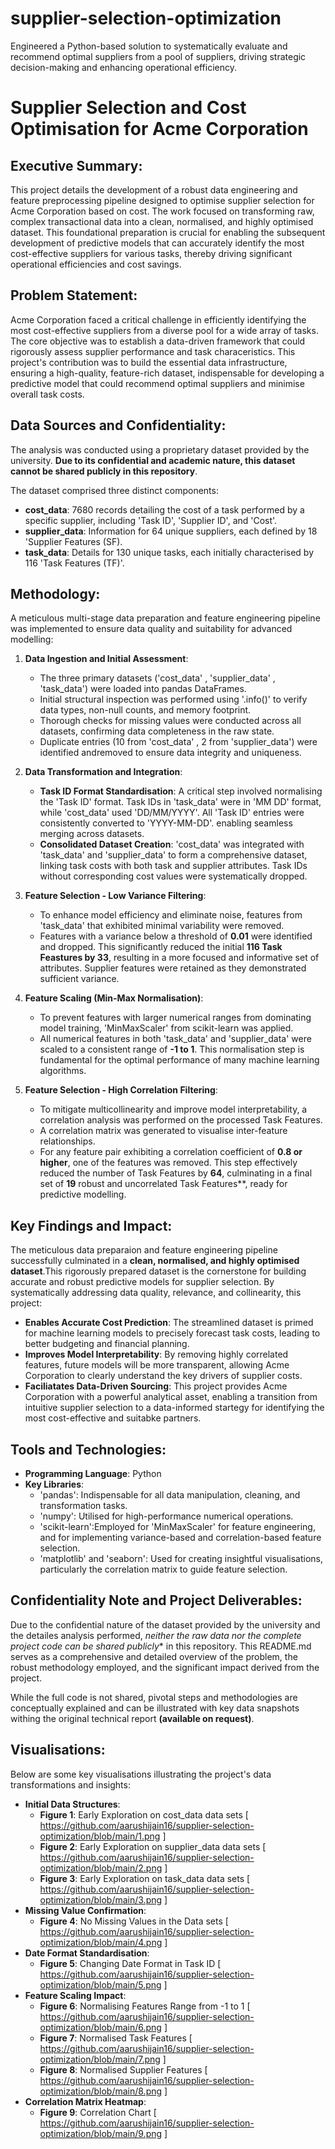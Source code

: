 # supplier-selection-optimization
Engineered a Python-based solution to systematically evaluate and recommend optimal suppliers from a pool of suppliers, driving strategic decision-making and enhancing operational efficiency.

# Supplier Selection and Cost Optimisation for Acme Corporation

## Executive Summary:
This project details the development of a robust data engineering and feature preprocessing pipeline designed to optimise supplier selection for Acme Corporation based on cost. The work focused on transforming raw, complex transactional data into a clean, normalised, and highly optimised dataset. This foundational preparation is crucial for enabling the subsequent development of predictive models that can accurately identify the most cost-effective suppliers for various tasks, thereby driving significant operational efficiencies and cost savings. 

## Problem Statement:
Acme Corporation faced a critical challenge in efficiently identifying the most cost-effective suppliers from a diverse pool for a wide array of tasks. The core objective was to establish a data-driven framework that could rigorously assess supplier performance and task characeristics. This project's contribution was to build the essential data infrastructure, ensuring a high-quality, feature-rich dataset, indispensable for developing a predictive model that could recommend optimal suppliers and minimise overall task costs. 

## Data Sources and Confidentiality:
The analysis was conducted using a proprietary dataset provided by the university. **Due to its confidential and academic nature, this dataset cannot be shared publicly in this repository**. 

The dataset comprised three distinct components:
* **cost_data**: 7680 records detailing the cost of a task performed by a specific supplier, including 'Task ID', 'Supplier ID', and 'Cost'.
* **supplier_data**: Information for 64 unique suppliers, each defined by 18 'Supplier Features (SF).
* **task_data**: Details for 130 unique tasks, each initially characterised by 116 'Task Features (TF)'.

## Methodology:
A meticulous multi-stage data preparation and feature engineering pipeline was implemented to ensure data quality and suitability for advanced modelling:
1. **Data Ingestion and Initial Assessment**:
   * The three primary datasets ('cost_data' , 'supplier_data' , 'task_data') were loaded into pandas DataFrames.
   * Initial structural inspection was performed using '.info()' to verify data types, non-null counts, and memory footprint.
   * Thorough checks for missing values were conducted across all datasets, confirming data completeness in the raw state.
   * Duplicate entries (10 from 'cost_data' , 2 from 'supplier_data') were identified andremoved to ensure data integrity and uniqueness.

2. **Data Transformation and Integration**:
   * **Task ID Format Standardisation**: A critical step involved normalising the 'Task ID' format. Task IDs in 'task_data' were in 'MM DD' format, while 'cost_data' used 'DD/MM/YYYY'. All 'Task ID' entries were consistently converted to 'YYYY-MM-DD'. enabling seamless merging across datasets.
   * **Consolidated Dataset Creation**: 'cost_data' was integrated with 'task_data' and 'supplier_data' to form a comprehensive dataset, linking task costs with both task and supplier attributes. Task IDs without corresponding cost values were systematically dropped.

3. **Feature Selection - Low Variance Filtering**:
   * To enhance model efficiency and eliminate noise, features from 'task_data' that exhibited minimal variability were removed.
   * Features with a variance below a threshold of **0.01** were identified and dropped. This significantly reduced the initial **116 Task Feastures by 33**, resulting in a more focused and informative set of attributes. Supplier features were retained as they demonstrated sufficient variance.

4. **Feature Scaling (Min-Max Normalisation)**:
   * To prevent features with larger numerical ranges from dominating model training, 'MinMaxScaler' from scikit-learn was applied.
   * All numerical features in both 'task_data' and 'supplier_data' were scaled to a consistent range of **-1 to 1**. This normalisation step is fundamental for the optimal performance of many machine learning algorithms.

5. **Feature Selection - High Correlation Filtering**:
   * To mitigate multicollinearity and improve model interpretability, a correlation analysis was performed on the processed Task Features.
   * A correlation matrix was generated to visualise inter-feature relationships.
   * For any feature pair exhibiting a correlation coefficient of **0.8 or higher**, one of the features was removed. This step effectively reduced the number of Task Features by **64**, culminating in a final set of **19** robust and uncorrelated Task Features**, ready for predictive modelling.

## Key Findings and Impact:
The meticulous data preparaion and feature engineering pipeline successfully culminated in a **clean, normalised, and highly optimised dataset**.This rigorously prepared dataset is the cornerstone for building accurate and robust predictive models for supplier selection. By systematically addressing data quality, relevance, and collinearity, this project:
* **Enables Accurate Cost Prediction**: The streamlined dataset is primed for machine learning models to precisely forecast task costs, leading to better budgeting and financial planning.
* **Improves Model Interpretability**: By removing highly correlated features, future models will be more transparent, allowing Acme Corporation to clearly understand the key drivers of supplier costs.
* **Faciliatates Data-Driven Sourcing**: This project provides Acme Corporation with a powerful analytical asset, enabling a transition from intuitive supplier selection to a data-informed startegy for identifying the most cost-effective and suitabke partners.

## Tools and Technologies:
* **Programming Language**: Python
* **Key Libraries**:
  * 'pandas': Indispensable for all data manipulation, cleaning, and transformation tasks.
  * 'numpy': Utilised for high-performance numerical operations.
  * 'scikit-learn':Employed for 'MinMaxScaler' for feature engineering, and for implementing variance-based and correlation-based feature selection.
  * 'matplotlib' and 'seaborn': Used for creating insightful visualisations, particularly the correlation matrix to guide feature selection.

## Confidentiality Note and Project Deliverables:
Due to the confidential nature of the dataset provided by the university and the detailes analysis performed, *neither the raw data nor the complete project code can be shared publicly** in this repository. This README.md serves as a comprehensive and detailed overview of the problem, the robust methodology employed, and the significant impact derived from the project. 

While the full code is not shared, pivotal steps and methodologies are conceptually explained and can be illustrated with key data snapshots withing the original technical report **(available on request)**.

## Visualisations:

Below are some key visualisations illustrating the project's data transformations and insights:

* **Initial Data Structures**:
  * **Figure 1**: Early Exploration on cost_data data sets [ https://github.com/aarushijain16/supplier-selection-optimization/blob/main/1.png ]
  * **Figure 2**: Early Exploration on supplier_data data sets [ https://github.com/aarushijain16/supplier-selection-optimization/blob/main/2.png ]
  * **Figure 3**: Early Exploration on task_data data sets [ https://github.com/aarushijain16/supplier-selection-optimization/blob/main/3.png ]
* **Missing Value Confirmation**:
  * **Figure 4**: No Missing Values in the Data sets [ https://github.com/aarushijain16/supplier-selection-optimization/blob/main/4.png ]
* **Date Format Standardisation**:
  * **Figure 5**: Changing Date Format in Task ID [ https://github.com/aarushijain16/supplier-selection-optimization/blob/main/5.png ]
* **Feature Scaling Impact**:
  * **Figure 6**: Normalising Features Range from -1 to 1 [ https://github.com/aarushijain16/supplier-selection-optimization/blob/main/6.png ]
  * **Figure 7**: Normalised Task Features [ https://github.com/aarushijain16/supplier-selection-optimization/blob/main/7.png ]
  * **Figure 8**: Normalised Supplier Features [ https://github.com/aarushijain16/supplier-selection-optimization/blob/main/8.png ]
* **Correlation Matrix Heatmap**:
  * **Figure 9**: Correlation Chart [ https://github.com/aarushijain16/supplier-selection-optimization/blob/main/9.png ]
